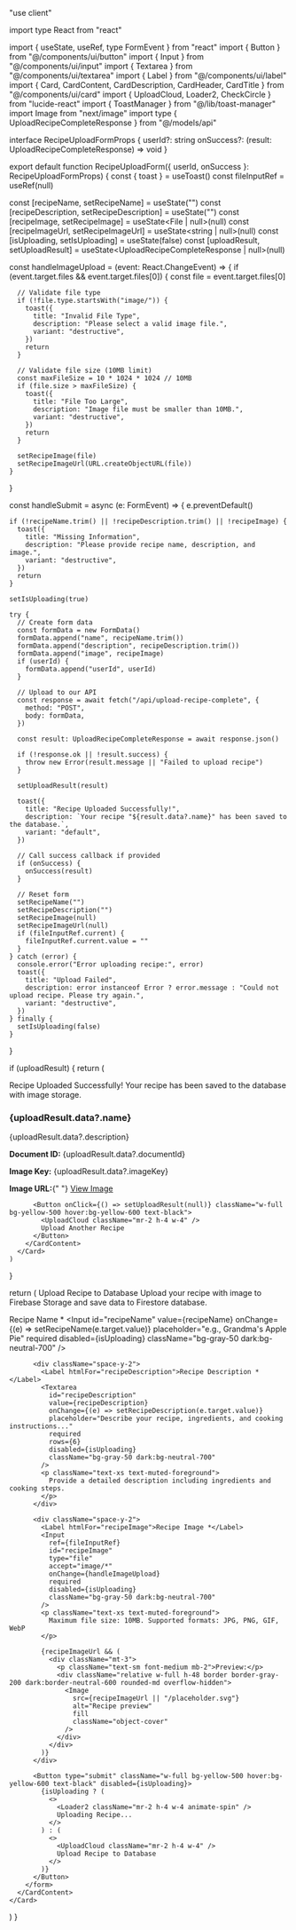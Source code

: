 "use client"

import type React from "react"

import { useState, useRef, type FormEvent } from "react"
import { Button } from "@/components/ui/button"
import { Input } from "@/components/ui/input"
import { Textarea } from "@/components/ui/textarea"
import { Label } from "@/components/ui/label"
import { Card, CardContent, CardDescription, CardHeader, CardTitle } from "@/components/ui/card"
import { UploadCloud, Loader2, CheckCircle } from "lucide-react"
import { ToastManager } from "@/lib/toast-manager"
import Image from "next/image"
import type { UploadRecipeCompleteResponse } from "@/models/api"

interface RecipeUploadFormProps {
  userId?: string
  onSuccess?: (result: UploadRecipeCompleteResponse) => void
}

export default function RecipeUploadForm({ userId, onSuccess }: RecipeUploadFormProps) {
  const { toast } = useToast()
  const fileInputRef = useRef<HTMLInputElement>(null)

  const [recipeName, setRecipeName] = useState("")
  const [recipeDescription, setRecipeDescription] = useState("")
  const [recipeImage, setRecipeImage] = useState<File | null>(null)
  const [recipeImageUrl, setRecipeImageUrl] = useState<string | null>(null)
  const [isUploading, setIsUploading] = useState(false)
  const [uploadResult, setUploadResult] = useState<UploadRecipeCompleteResponse | null>(null)

  const handleImageUpload = (event: React.ChangeEvent<HTMLInputElement>) => {
    if (event.target.files && event.target.files[0]) {
      const file = event.target.files[0]

      // Validate file type
      if (!file.type.startsWith("image/")) {
        toast({
          title: "Invalid File Type",
          description: "Please select a valid image file.",
          variant: "destructive",
        })
        return
      }

      // Validate file size (10MB limit)
      const maxFileSize = 10 * 1024 * 1024 // 10MB
      if (file.size > maxFileSize) {
        toast({
          title: "File Too Large",
          description: "Image file must be smaller than 10MB.",
          variant: "destructive",
        })
        return
      }

      setRecipeImage(file)
      setRecipeImageUrl(URL.createObjectURL(file))
    }
  }

  const handleSubmit = async (e: FormEvent) => {
    e.preventDefault()

    if (!recipeName.trim() || !recipeDescription.trim() || !recipeImage) {
      toast({
        title: "Missing Information",
        description: "Please provide recipe name, description, and image.",
        variant: "destructive",
      })
      return
    }

    setIsUploading(true)

    try {
      // Create form data
      const formData = new FormData()
      formData.append("name", recipeName.trim())
      formData.append("description", recipeDescription.trim())
      formData.append("image", recipeImage)
      if (userId) {
        formData.append("userId", userId)
      }

      // Upload to our API
      const response = await fetch("/api/upload-recipe-complete", {
        method: "POST",
        body: formData,
      })

      const result: UploadRecipeCompleteResponse = await response.json()

      if (!response.ok || !result.success) {
        throw new Error(result.message || "Failed to upload recipe")
      }

      setUploadResult(result)

      toast({
        title: "Recipe Uploaded Successfully!",
        description: `Your recipe "${result.data?.name}" has been saved to the database.`,
        variant: "default",
      })

      // Call success callback if provided
      if (onSuccess) {
        onSuccess(result)
      }

      // Reset form
      setRecipeName("")
      setRecipeDescription("")
      setRecipeImage(null)
      setRecipeImageUrl(null)
      if (fileInputRef.current) {
        fileInputRef.current.value = ""
      }
    } catch (error) {
      console.error("Error uploading recipe:", error)
      toast({
        title: "Upload Failed",
        description: error instanceof Error ? error.message : "Could not upload recipe. Please try again.",
        variant: "destructive",
      })
    } finally {
      setIsUploading(false)
    }
  }

  if (uploadResult) {
    return (
      <Card className="max-w-2xl mx-auto bg-white dark:bg-neutral-800">
        <CardHeader className="text-center">
          <div className="mx-auto w-16 h-16 bg-green-100 dark:bg-green-900/20 rounded-full flex items-center justify-center mb-4">
            <CheckCircle className="w-8 h-8 text-green-600 dark:text-green-400" />
          </div>
          <CardTitle className="text-2xl text-green-600 dark:text-green-400">Recipe Uploaded Successfully!</CardTitle>
          <CardDescription>Your recipe has been saved to the database with image storage.</CardDescription>
        </CardHeader>
        <CardContent className="space-y-6">
          <div className="p-4 bg-gray-50 dark:bg-neutral-700 rounded-lg">
            <h3 className="font-semibold text-lg mb-2">{uploadResult.data?.name}</h3>
            <p className="text-sm text-muted-foreground mb-3">{uploadResult.data?.description}</p>
            <div className="space-y-1 text-xs text-muted-foreground">
              <p>
                <strong>Document ID:</strong> {uploadResult.data?.documentId}
              </p>
              <p>
                <strong>Image Key:</strong> {uploadResult.data?.imageKey}
              </p>
              <p>
                <strong>Image URL:</strong>{" "}
                <a
                  href={uploadResult.data?.imageURL}
                  target="_blank"
                  rel="noopener noreferrer"
                  className="text-blue-500 hover:underline"
                >
                  View Image
                </a>
              </p>
            </div>
          </div>

          <Button onClick={() => setUploadResult(null)} className="w-full bg-yellow-500 hover:bg-yellow-600 text-black">
            <UploadCloud className="mr-2 h-4 w-4" />
            Upload Another Recipe
          </Button>
        </CardContent>
      </Card>
    )
  }

  return (
    <Card className="max-w-2xl mx-auto bg-white dark:bg-neutral-800">
      <CardHeader>
        <CardTitle className="text-2xl flex items-center">
          <UploadCloud className="w-6 h-6 mr-2 text-yellow-500" />
          Upload Recipe to Database
        </CardTitle>
        <CardDescription>
          Upload your recipe with image to Firebase Storage and save data to Firestore database.
        </CardDescription>
      </CardHeader>
      <CardContent>
        <form onSubmit={handleSubmit} className="space-y-6">
          <div className="space-y-2">
            <Label htmlFor="recipeName">Recipe Name *</Label>
            <Input
              id="recipeName"
              value={recipeName}
              onChange={(e) => setRecipeName(e.target.value)}
              placeholder="e.g., Grandma's Apple Pie"
              required
              disabled={isUploading}
              className="bg-gray-50 dark:bg-neutral-700"
            />
          </div>

          <div className="space-y-2">
            <Label htmlFor="recipeDescription">Recipe Description *</Label>
            <Textarea
              id="recipeDescription"
              value={recipeDescription}
              onChange={(e) => setRecipeDescription(e.target.value)}
              placeholder="Describe your recipe, ingredients, and cooking instructions..."
              required
              rows={6}
              disabled={isUploading}
              className="bg-gray-50 dark:bg-neutral-700"
            />
            <p className="text-xs text-muted-foreground">
              Provide a detailed description including ingredients and cooking steps.
            </p>
          </div>

          <div className="space-y-2">
            <Label htmlFor="recipeImage">Recipe Image *</Label>
            <Input
              ref={fileInputRef}
              id="recipeImage"
              type="file"
              accept="image/*"
              onChange={handleImageUpload}
              required
              disabled={isUploading}
              className="bg-gray-50 dark:bg-neutral-700"
            />
            <p className="text-xs text-muted-foreground">
              Maximum file size: 10MB. Supported formats: JPG, PNG, GIF, WebP
            </p>

            {recipeImageUrl && (
              <div className="mt-3">
                <p className="text-sm font-medium mb-2">Preview:</p>
                <div className="relative w-full h-48 border border-gray-200 dark:border-neutral-600 rounded-md overflow-hidden">
                  <Image
                    src={recipeImageUrl || "/placeholder.svg"}
                    alt="Recipe preview"
                    fill
                    className="object-cover"
                  />
                </div>
              </div>
            )}
          </div>

          <Button type="submit" className="w-full bg-yellow-500 hover:bg-yellow-600 text-black" disabled={isUploading}>
            {isUploading ? (
              <>
                <Loader2 className="mr-2 h-4 w-4 animate-spin" />
                Uploading Recipe...
              </>
            ) : (
              <>
                <UploadCloud className="mr-2 h-4 w-4" />
                Upload Recipe to Database
              </>
            )}
          </Button>
        </form>
      </CardContent>
    </Card>
  )
}
